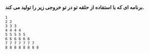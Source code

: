 ### برنامه ای که با استفاده از حلقه تو در تو خروجی زیر را تولید می کند.

```
1 
2 2 
3 3 3 
4 4 4 4 
5 5 5 5 5 
6 6 6 6 6 6 
7 7 7 7 7 7 7 
8 8 8 8 8 8 8 8
```